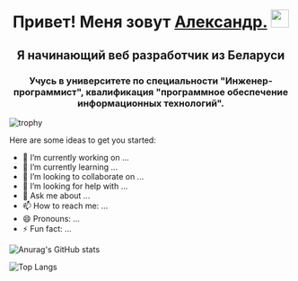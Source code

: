 <h1 align="center">Привет! Меня зовут <a href="https://vk.com/alexandrtanana" target="_blank">Александр.</a> 
<img src="https://github.com/blackcater/blackcater/raw/main/images/Hi.gif" height="32"/></h1>
<h2 align="center">Я начинающий веб разработчик из Беларуси </h2>
<h3 align="center">Учусь в университете по специальности "Инженер-программист", квалификация "программное обеспечение информационных технологий".</h3>

![trophy](https://github-profile-trophy.vercel.app/?username=alexandrtanana&theme=onedark)

Here are some ideas to get you started:

- 🔭 I’m currently working on ...
- 🌱 I’m currently learning ...
- 👯 I’m looking to collaborate on ...
- 🤔 I’m looking for help with ...
- 💬 Ask me about ...
- 📫 How to reach me: ...
- 😄 Pronouns: ...
- ⚡ Fun fact: ...

<!-- <img src="https://raw.githubusercontent.com/alexandrtanana/icons-for-github/master/powershell_button_icon_151870.png?token=GHSAT0AAAAAAB57WTM7GYN3JDMSGQ4E5TFIY7DIRRQ"></img> -->


![Anurag's GitHub stats](https://github-readme-stats.vercel.app/api?username=alexandrtanana&theme=dark)

![Top Langs](https://github-readme-stats.vercel.app/api/top-langs/?username=alexandrtanana&layout=compact&theme=dark)
